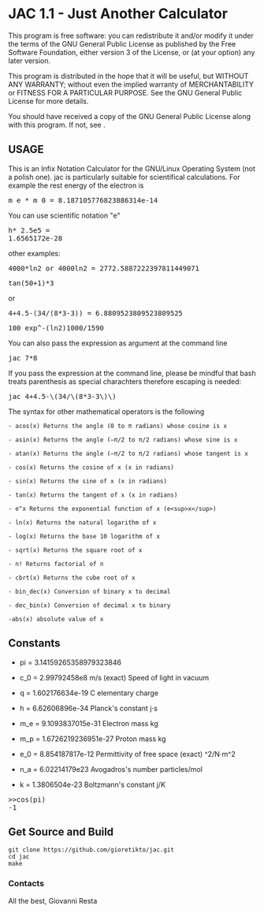 <h1>JAC 1.1 - Just Another Calculator</h1>

<p>This program is free software: you can redistribute it and/or modify
it under the terms of the GNU General Public License as published by
the Free Software Foundation, either version 3 of the License, or
(at your option) any later version.</p>

<p>This program is distributed in the hope that it will be useful,
but WITHOUT ANY WARRANTY; without even the implied warranty of
MERCHANTABILITY or FITNESS FOR A PARTICULAR PURPOSE. See the
GNU General Public License for more details.</p>

<p>You should have received a copy of the GNU General Public License
along with this program. If not, see <https://www.gnu.org/licenses/>.</p>

<h2>USAGE</h2>

<p>This is an Infix Notation Calculator for the GNU/Linux Operating System (not a polish one). jac is particularly suitable for scientifical calculations. For example the rest energy of the electron is</p>

<pre>m_e * m_0 = 8.187105776823886314e-14</pre>

<p>You can use scientific notation "e"</p>

<pre>h* 2.5e5 =
1.6565172e-28
</pre>

<p>other examples:</p>

<pre>4000*ln2 or 4000ln2 = 2772.5887222397811449071</pre>

<pre>tan(50+1)*3</pre>

<p>or</p>

<pre>4+4.5-(34/(8*3-3)) = 6.8809523809523809525</pre>
<pre>100 exp^-(ln2)1000/1590</pre>

<p>You can also pass the expression as argument at the command line</p>

<pre>jac 7*8</pre>

<p>If you pass the expression at the command line, please be mindful that bash treats parenthesis as special charachters therefore escaping is needed:</p>

<pre>jac 4+4.5-\(34/\(8*3-3\)\)</pre>

<p>The syntax for other mathematical operators is the following</p>

	- acos(x) Returns the angle (0 to π radians) whose cosine is x

	- asin(x) Returns the angle (—π/2 to π/2 radians) whose sine is x

	- atan(x) Returns the angle (−π/2 to π/2 radians) whose tangent is x

	- cos(x) Returns the cosine of x (x in radians)

	- sin(x) Returns the sine of x (x in radians)

	- tan(x) Returns the tangent of x (x in radians)

	- e^x Returns the exponential function of x (e<sup>x</sup>)

	- ln(x) Returns the natural logarithm of x

	- log(x) Returns the base 10 logarithm of x

	- sqrt(x) Returns the square root of x
	
	- n! Returns factorial of n
	
	- cbrt(x) Returns the cube root of x
	
	- bin_dec(x) Conversion of binary x to decimal
	
	- dec_bin(x) Conversion of decimal x to binary
	
	-abs(x) absolute value of x
	
<h2>Constants</h2>

- pi = 3.14159265358979323846

- c_0 = 2.99792458e8 m/s (exact)	Speed of light in vacuum

- q = 1.602176634e-19 				C elementary charge

- h = 6.62606896e-34    			Planck's constant j⋅s

- m_e = 9.1093837015e-31 			Electron mass kg

- m_p = 1.6726219236951e-27 		Proton mass kg

- e_0 = 8.854187817e-12    			Permittivity of free space (exact)  ^2/N⋅m^2

- n_a = 6.02214179e23				Avogadros's number particles/mol

- k = 1.3806504e-23					Boltzmann's constant j/K

<pre>>>cos(pi)
-1
</pre>

## Get Source and Build

```
git clone https://github.com/gioretikto/jac.git
cd jac
make
```

<h3>Contacts</h3>

<p>All the best,
Giovanni Resta <giovannirestadev@gmail.com></p>

